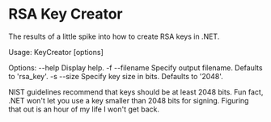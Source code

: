 # RSA Key Creator

The results of a little spike into how to create RSA keys in .NET.

Usage: KeyCreator [options]

Options:
  --help            Display help.
  -f --filename     Specify output filename. Defaults to 'rsa_key'.
  -s --size         Specify key size in bits. Defaults to '2048'.

NIST guidelines recommend that keys should be at least 2048 bits. Fun fact, .NET won't let you use a key smaller than 2048 bits for signing. Figuring that out is an hour of my life I won't get back.
